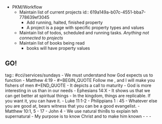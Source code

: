 - PKM/Workflow
	- Maintain list of current projects
	  id:: 619a149a-b07c-4551-bba7-778639ef3045
		- Add running, halted, finished property
		- A project is a page with specific property types and values
	- Maintain list of todos, scheduled and running tasks. _Anything not connected to projects_
	- Maintain list of books being read
		- books will have property values
## GO!
tag:: #cci/services/sundays
	- We must understand how God expects us to function
	- Matthew 4:19
		- #+BEGIN_QUOTE
		  Follow me , and I will make you fishers of men
		  #+END_QUOTE
		- It depicts a call to maturity
			- God is more interesting in us than in our needs
			- Ephesians 14:X
		- It shows us that we can get better at spiritual things
			- In the kingdom, things are replicable. If you want it, you can have it.
			- Luke 11:1-2
			- Philippians 1 : 45
		- Whatever else you are good at, bears witness that you can be a good evangelist.
		- Matthew 10:1, 5 - 17
		- John 4
		- We use natural thin8s to explain teh supernatural
		- My purpose is to know Christ and to make him known
		-
		-
	-